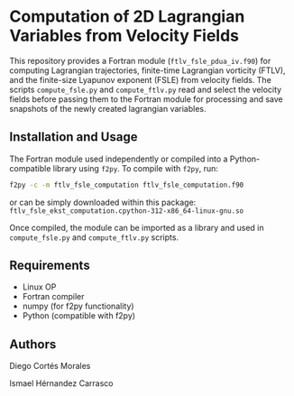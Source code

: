 # Computation of 2D Lagrangian Variables from Velocity Fields

This repository provides a Fortran module (`ftlv_fsle_pdua_iv.f90`) for computing Lagrangian trajectories, finite-time Lagrangian vorticity (FTLV), and the finite-size Lyapunov exponent (FSLE) from velocity fields.
The scripts `compute_fsle.py` and `compute_ftlv.py` read and select the velocity fields before passing them to the Fortran module for processing and save snapshots of the newly created lagrangian variables.

## Installation and Usage

The Fortran module used independently or compiled into a Python-compatible library using `f2py`. To compile with `f2py`, run:

```bash
f2py -c -m ftlv_fsle_computation ftlv_fsle_computation.f90
```
or can be simply downloaded within this package: `ftlv_fsle_ekst_computation.cpython-312-x86_64-linux-gnu.so`

Once compiled, the module can be imported as a library and used in `compute_fsle.py` and `compute_ftlv.py` scripts.

## Requirements

- Linux OP
- Fortran compiler
- numpy (for f2py functionality)
- Python (compatible with f2py)

## Authors

Diego Cortés Morales

Ismael Hérnandez Carrasco
